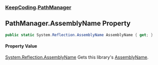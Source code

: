 ### [KeepCoding](KeepCoding.md 'KeepCoding').[PathManager](KeepCoding_PathManager.md 'KeepCoding.PathManager')
## PathManager.AssemblyName Property
```csharp
public static System.Reflection.AssemblyName AssemblyName { get; }
```
#### Property Value
[System.Reflection.AssemblyName](https://docs.microsoft.com/en-us/dotnet/api/System.Reflection.AssemblyName 'System.Reflection.AssemblyName')
Gets this library's [AssemblyName](KeepCoding_PathManager_AssemblyName.md 'KeepCoding.PathManager.AssemblyName').  
